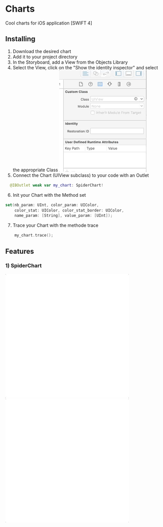 # Charts
Cool charts for iOS application [SWIFT 4]

## Installing

1) Download the desired chart
2) Add it to your project directory
3) In the Storyboard, add a View from the Objects Library
4) Select the View, click on the "Show the identity inspector" and select the appropriate Class
![alt text](https://github.com/Choqs/Charts/blob/master/readme_sources/anim3.gif)
5) Connect the Chart (UIView subclass) to your code with an Outlet
```swift
  @IBOutlet weak var my_chart: SpiderChart!
```
6) Init your Chart with the Method set
```swift
set(nb_param: UInt, color_param: UIColor, 
    color_stat: UIColor, color_stat_border: UIColor, 
    name_param: [String], value_param: [UInt]);
```
7) Trace your Chart with the methode trace
```swift
    my_chart.trace();

```



## Features

### 1) SpiderChart

![alt text](https://github.com/Choqs/Charts/blob/master/readme_sources/anim.gif)![alt text](https://github.com/Choqs/Charts/blob/master/readme_sources/anim2.gif)

